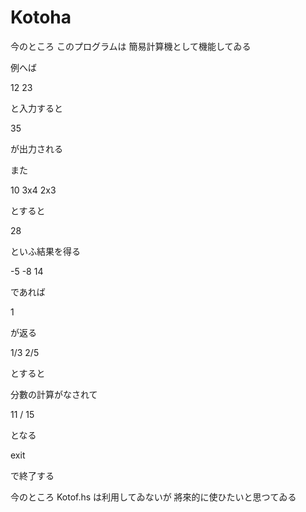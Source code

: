 # Kotoha

今のところ このプログラムは 簡易計算機として機能してゐる

例へば

12 23

と入力すると

35

が出力される

また

10 3x4 2x3

とすると

28

といふ結果を得る

-5 -8 14

であれば

1

が返る

1/3 2/5

とすると

分數の計算がなされて

11 / 15

となる

exit

で終了する

今のところ Kotof.hs は利用してゐないが 將來的に使ひたいと思つてゐる
